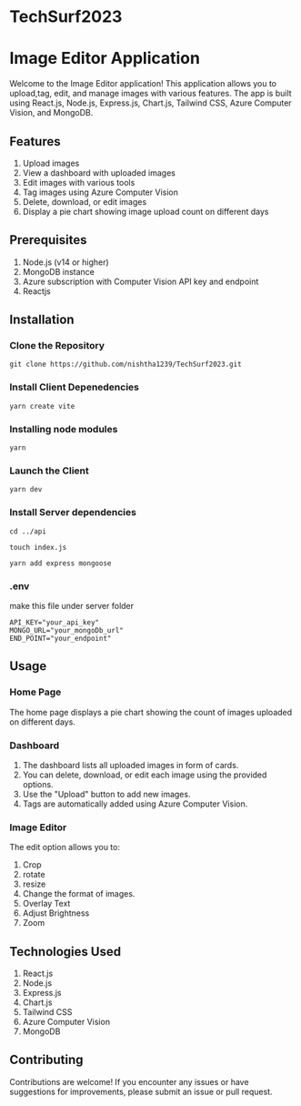 # TechSurf2023
# Image Editor Application
Welcome to the Image Editor application! This application allows you to upload,tag, edit, and manage images with various features. The app is built using React.js, Node.js, Express.js, Chart.js, Tailwind CSS, Azure Computer Vision, and MongoDB.

## Features
1. Upload images
2. View a dashboard with uploaded images
3. Edit images with various tools
4. Tag images using Azure Computer Vision
5. Delete, download, or edit images
6. Display a pie chart showing image upload count on different days
## Prerequisites
1. Node.js (v14 or higher)
2. MongoDB instance
3. Azure subscription with Computer Vision API key and endpoint
4. Reactjs
## Installation
### Clone the Repository
```shell
git clone https://github.com/nishtha1239/TechSurf2023.git
```
### Install Client Depenedencies
```shell
yarn create vite
```
### Installing node modules
```shell
yarn
```
### Launch the Client
```shell
yarn dev
```
### Install Server dependencies
```shell
cd ../api
```
```shell
touch index.js
```
```shell
yarn add express mongoose
```
### .env 
make this file under server folder 
```
API_KEY="your_api_key"
MONGO_URL="your_mongoDb_url"
END_POINT="your_endpoint"
```
## Usage
### Home Page
The home page displays a pie chart showing the count of images uploaded on different days.
### Dashboard
1. The dashboard lists all uploaded images in form of cards.
2. You can delete, download, or edit each image using the provided options.
3. Use the "Upload" button to add new images.
4. Tags are automatically added using Azure Computer Vision.
### Image Editor
The edit option allows you to:
1. Crop
2. rotate
3. resize
4. Change the format of images.
5. Overlay Text
6. Adjust Brightness
7. Zoom
## Technologies Used
1. React.js
2. Node.js
3. Express.js
4. Chart.js
5. Tailwind CSS
6. Azure Computer Vision
7. MongoDB
## Contributing
Contributions are welcome! If you encounter any issues or have suggestions for improvements, please submit an issue or pull request.

